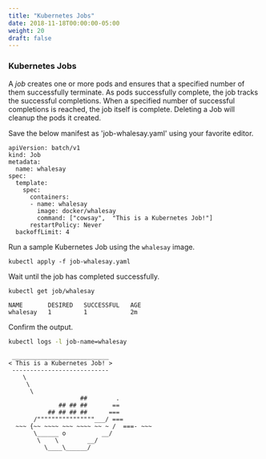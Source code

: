 ```yaml
---
title: "Kubernetes Jobs"
date: 2018-11-18T00:00:00-05:00
weight: 20
draft: false
---
```


### Kubernetes Jobs

A _job_ creates one or more pods and ensures that a specified number of them successfully terminate. As pods successfully complete, the job tracks the successful completions. When a specified number of successful completions is reached, the job itself is complete. Deleting a Job will cleanup the pods it created.

Save the below manifest as 'job-whalesay.yaml' using your favorite editor.

```
apiVersion: batch/v1
kind: Job
metadata:
  name: whalesay
spec:
  template:
    spec:
      containers:
      - name: whalesay
        image: docker/whalesay
        command: ["cowsay",  "This is a Kubernetes Job!"]
      restartPolicy: Never
  backoffLimit: 4
```

Run a sample Kubernetes Job using the `whalesay` image.

```
kubectl apply -f job-whalesay.yaml
```

Wait until the job has completed successfully.

```bash
kubectl get job/whalesay
```

```output
NAME       DESIRED   SUCCESSFUL   AGE
whalesay   1         1            2m
```

Confirm the output.

```bash
kubectl logs -l job-name=whalesay
```

```output
 ___________________________ 
< This is a Kubernetes Job! >
 --------------------------- 
    \
     \
      \     
                    ##        .            
              ## ## ##       ==            
           ## ## ## ##      ===            
       /""""""""""""""""___/ ===        
  ~~~ {~~ ~~~~ ~~~ ~~~~ ~~ ~ /  ===- ~~~   
       \______ o          __/            
        \    \        __/             
          \____\______/   
```